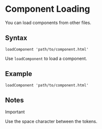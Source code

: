 # Component Loading

You can load components from other files.

## Syntax

```ocat
loadComponent 'path/to/component.html'
```

Use `loadComponent` to load a component.

## Example

```ocat
loadComponent 'path/to/component.html'
```

## Notes

> [!IMPORTANT]
> Use the space character between the tokens.
